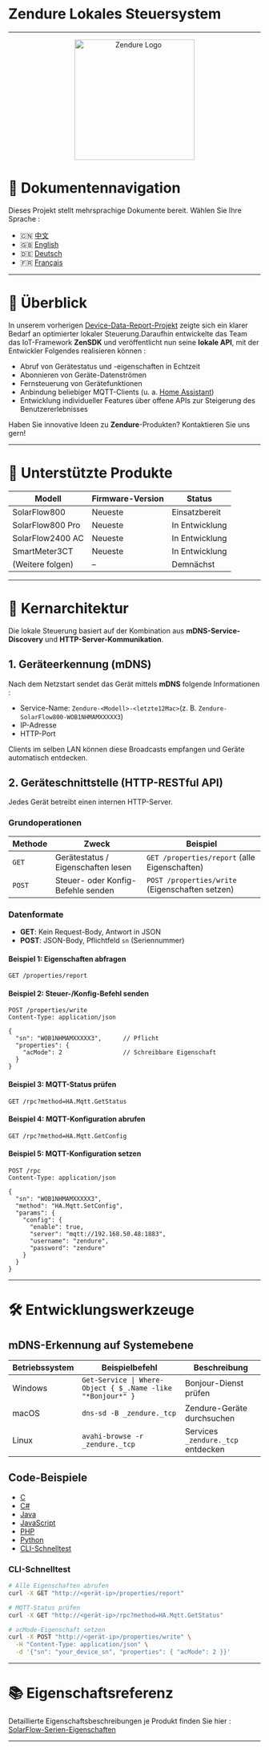 # Zendure Lokales Steuersystem

---

<p align="center">
  <img src="https://zendure.com/cdn/shop/files/zendure-logo-infinity-charge_240x.png?v=1717728038" alt="Zendure Logo" width="240">
</p>

# 📖 Dokumenten­navigation

Dieses Projekt stellt mehrsprachige Dokumente bereit. Wählen Sie Ihre Sprache :

* 🇨🇳 [中文](./zh.md)
* 🇬🇧 [English](../README.md)
* 🇩🇪 [Deutsch](./de.md)
* 🇫🇷 [Français](./fr.md)

---

# 🌟 Überblick

In unserem vorherigen [Device-Data-Report-Projekt](https://github.com/Zendure/developer-device-data-report) zeigte sich ein klarer Bedarf an optimierter lokaler Steuerung.Daraufhin entwickelte das Team das IoT-Framework **ZenSDK** und veröffentlicht nun seine **lokale API**, mit der Entwickler Folgendes realisieren können :

- Abruf von Gerätestatus und -eigenschaften in Echtzeit
- Abonnieren von Geräte-Datenströmen
- Fernsteuerung von Gerätefunktionen
- Anbindung beliebiger MQTT-Clients (u. a. [Home Assistant](https://www.home-assistant.io/integrations/mqtt/))
- Entwicklung individueller Features über offene APIs zur Steigerung des Benutzererlebnisses

Haben Sie innovative Ideen zu **Zendure**-Produkten? Kontaktieren Sie uns gern!

---

# 📌 Unterstützte Produkte

| Modell           | Firmware-Version | Status         |
| ---------------- | ---------------- | -------------- |
| SolarFlow800     | Neueste          | Einsatzbereit  |
| SolarFlow800 Pro | Neueste          | In Entwicklung |
| SolarFlow2400 AC | Neueste          | In Entwicklung |
| SmartMeter3CT    | Neueste          | In Entwicklung |
| (Weitere folgen) | –               | Demnächst     |

---

# 🚀 Kernarchitektur

Die lokale Steuerung basiert auf der Kombination aus **mDNS-Service­-Discovery** und **HTTP-Server-Kommunikation**.

## 1. Geräteerkennung (mDNS)

Nach dem Netzstart sendet das Gerät mittels **mDNS** folgende Informationen :

- Service-Name: `Zendure-<Modell>-<letzte12Mac>`(z. B. `Zendure-SolarFlow800-WOB1NHMAMXXXXX3`)
- IP-Adresse
- HTTP-Port

Clients im selben LAN können diese Broadcasts empfangen und Geräte automatisch entdecken.

## 2. Geräteschnittstelle (HTTP-RESTful API)

Jedes Gerät betreibt einen internen HTTP-Server.

### Grundoperationen

| Methode  | Zweck                               | Beispiel                                          |
| -------- | ----------------------------------- | ------------------------------------------------- |
| `GET`  | Gerätestatus / Eigenschaften lesen | `GET /properties/report` (alle Eigenschaften)   |
| `POST` | Steuer- oder Konfig-Befehle senden  | `POST /properties/write` (Eigenschaften setzen) |

### Datenformate

- **GET**: Kein Request-Body, Antwort in JSON
- **POST**: JSON-Body, Pflichtfeld `sn` (Seriennummer)

#### Beispiel 1: Eigenschaften abfragen

```http
GET /properties/report
```

#### Beispiel 2: Steuer-/Konfig­-Befehl senden

```http
POST /properties/write
Content-Type: application/json

{
  "sn": "WOB1NHMAMXXXXX3",      // Pflicht
  "properties": {
    "acMode": 2                 // Schreibbare Eigenschaft
  }
}
```

#### Beispiel 3: MQTT-Status prüfen

```http
GET /rpc?method=HA.Mqtt.GetStatus
```

#### Beispiel 4: MQTT-Konfiguration abrufen

```http
GET /rpc?method=HA.Mqtt.GetConfig
```

#### Beispiel 5: MQTT-Konfiguration setzen

```http
POST /rpc
Content-Type: application/json

{
  "sn": "WOB1NHMAMXXXXX3",
  "method": "HA.Mqtt.SetConfig",
  "params": {
    "config": {
      "enable": true,
      "server": "mqtt://192.168.50.48:1883",
      "username": "zendure",
      "password": "zendure"
    }
  }
}
```

---

# 🛠️ Entwicklungswerkzeuge

## mDNS-Erkennung auf Systemebene

| Betriebssystem | Beispielbefehl                                               | Beschreibung                         |
| -------------- | ------------------------------------------------------------ | ------------------------------------ |
| Windows        | `Get-Service \| Where-Object { $_.Name -like "*Bonjour*" }` | Bonjour-Dienst prüfen               |
| macOS          | `dns-sd -B _zendure._tcp`                                  | Zendure-Geräte durchsuchen          |
| Linux          | `avahi-browse -r _zendure._tcp`                            | Services `_zendure._tcp` entdecken |

## Code-Beispiele

- [C](../examples/C/demo.c)
- [C#](../examples/C%23/demo.cs)
- [Java](../examples/Java/demo.java)
- [JavaScript](../examples/JavaScript/demo.js)
- [PHP](../examples/PHP/demo.php)
- [Python](../examples/Python/demo.py)
- [CLI-Schnelltest](#cli-schnelltest)

### CLI-Schnelltest

```bash
# Alle Eigenschaften abrufen
curl -X GET "http://<gerät-ip>/properties/report"

# MQTT-Status prüfen
curl -X GET "http://<gerät-ip>/rpc?method=HA.Mqtt.GetStatus"

# acMode-Eigenschaft setzen
curl -X POST "http://<gerät-ip>/properties/write" \
  -H "Content-Type: application/json" \
  -d '{"sn": "your_device_sn", "properties": { "acMode": 2 }}'
```

---

# 📚 Eigenschaftsreferenz

Detaillierte Eigenschaftsbeschreibungen je Produkt finden Sie hier :
[SolarFlow-Serien-Eigenschaften](./de_properties.md)

---
